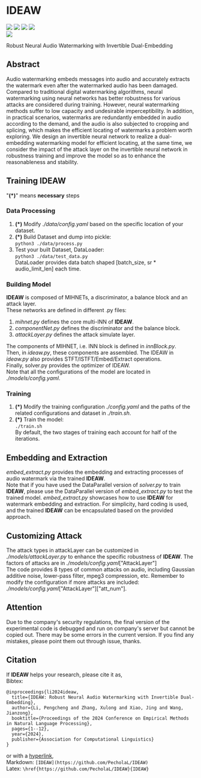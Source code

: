 # IDEAW
[![](https://img.shields.io/badge/LICENSE-Apache_2.0-yellow?style=flat)](https://github.com/PecholaL/IDEAW/blob/main/LICENSE) 
[![](https://img.shields.io/badge/EMNLP-2024-green?style=flat)](https://2024.emnlp.org) 
[![](https://img.shields.io/badge/AI-security-pink?style=flat)](https://github.com/PecholaL/IDEAW) 
[![](https://img.shields.io/badge/arXiv-2409.19627-red?style=flat)](https://arxiv.org/pdf/2409.19627)  
[![](https://img.shields.io/badge/Pechola_L-blue?style=flat)](https://github.com/PecholaL)  

Robust Neural Audio Watermarking with Invertible Dual-Embedding  
<!-- [IDEAW home page](https://pecholal.github.io/IDEAW-demo/) -->

## Abstract
Audio watermarking embeds messages into audio and accurately extracts the watermark even after the watermarked audio has been damaged. Compared to traditional digital watermarking algorithms, neural watermarking using neural networks has better robustness for various attacks are considered during training. However, neural watermarking methods suffer to low capacity and undesirable imperceptibility. In addition, in practical scenarios, watermarks are redundantly embedded in audio according to the demand, and the audio is also subjected to cropping and splicing, which makes the efficient locating of watermarks a problem worth exploring. We design an invertible neural network to realize a dual-embedding watermarking model for efficient locating, at the same time, we consider the impact of the attack layer on the invertible neural network in robustness training and improve the model so as to enhance the reasonableness and stability.

## Training IDEAW
"**(\*)**" means **necessary** steps  

### Data Processing
1. **(\*)** Modify *./data/config.yaml* based on the specific location of your dataset.  
2. **(\*)** Build Dataset and dump into pickle:  
   `python3 ./data/process.py`  
3. Test your built Dataset, DataLoader:  
   `python3 ./data/test_data.py`  
   DataLoader provides data batch shaped [batch_size, sr * audio_limit_len] each time.  

### Building Model
**IDEAW** is composed of MIHNETs, a discriminator, a balance block and an attack layer.  
These networks are defined in different .py files:  
1. *mihnet.py* defines the core multi-INN of **IDEAW**.  
2. *componentNet.py* defines the discriminator and the balance block.  
3. *attackLayer.py* defines the attack simulate layer.  

The components of MIHNET, i.e. INN block is defined in *innBlock.py*.  
Then, in *ideaw.py*, these components are assembled. The IDEAW in *ideaw.py* also provides STFT/ISTFT/Embed/Extract operations.  
Finally, solver.py provides the optimizer of IDEAW.  
Note that all the configurations of the model are located in *./models/config.yaml*.  

### Training
1. **(\*)** Modify the training configuration *./config.yaml* and the paths of the related configurations and dataset in *./train.sh*.  
2. **(\*)** Train the model:  
   `./train.sh`  
By default, the two stages of training each account for half of the iterations.

## Embedding and Extraction
*embed_extract.py* provides the embedding and extracting processes of audio watermark via the trained **IDEAW**.  
Note that if you have used the DataParallel version of *solver.py* to train **IDEAW**, please use the DataParallel version of *embed_extract.py* to test the trained model. *embed_extract.py* showcases how to use **IDEAW** for watermark embedding and extraction. For simplicity, hard coding is used, and the trained **IDEAW** can be encapsulated based on the provided approach.

## Customizing Attack
The attack types in attackLayer can be customized in *./models/attackLayer.py* to enhance the specific robustness of **IDEAW**. The factors of attacks are in *./models/config.yaml*["AttackLayer"]  
The code provides 8 types of common attacks on audio, including Gaussian additive noise, lower-pass filter, mpeg3 compression, etc.
Remember to modify the configuration if more attacks are included:  
*./models/config.yaml*["AttackLayer"]["att_num"].

## Attention
Due to the company's security regulations, the final version of the experimental code is debugged and run on company's server but cannot be copied out. There may be some errors in the current version. If you find any mistakes, please point them out through issue, thanks.

## Citation
If **IDEAW** helps your research, please cite it as,  
Bibtex:  
```
@inproceedings{li2024ideaw,
  title={IDEAW: Robust Neural Audio Watermarking with Invertible Dual-Embedding},
  author={Li, Pengcheng and Zhang, Xulong and Xiao, Jing and Wang, Jianzong},
  booktitle={Proceedings of the 2024 Conference on Empirical Methods in Natural Language Processing},
  pages={1--12},
  year={2024},
  publisher={Association for Computational Linguistics}
}
``` 

or with a [hyperlink](https://github.com/PecholaL/IDEAW),  
Markdown: `[IDEAW](https://github.com/PecholaL/IDEAW)`  
Latex: `\href{https://github.com/PecholaL/IDEAW}{IDEAW}`